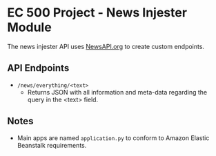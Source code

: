 # EC 500 Project - News Injester Module

The news injester API uses [NewsAPI.org](https://newsapi.org/) to create custom endpoints.

## API Endpoints
- `/news/everything/<text>`
    - Returns JSON with all information and meta-data regarding the query in the \<text> field.

## Notes

- Main apps are named `application.py` to conform to Amazon Elastic Beanstalk requirements.
